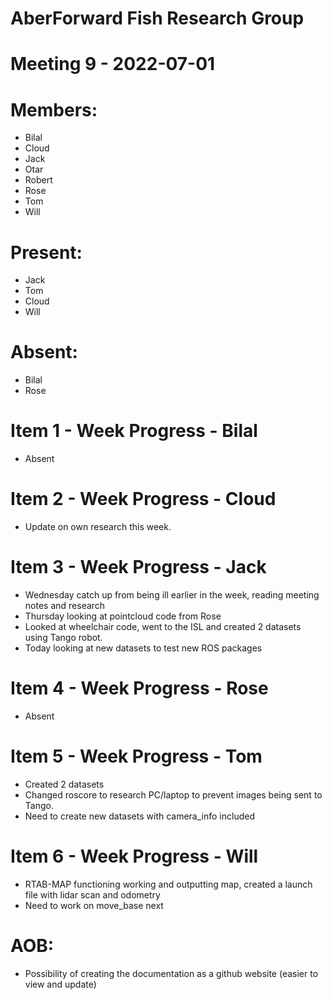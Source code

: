 # AberForward Fish Research Group 

# Meeting 9 - 2022-07-01

# Members:
* Bilal
* Cloud
* Jack
* Otar
* Robert
* Rose
* Tom
* Will

# Present:
* Jack
* Tom
* Cloud
* Will

# Absent:
* Bilal
* Rose

# Item 1 - Week Progress - Bilal
* Absent

# Item 2 - Week Progress - Cloud
* Update on own research this week.

# Item 3 - Week Progress - Jack
* Wednesday catch up from being ill earlier in the week, reading meeting notes and research
* Thursday looking at pointcloud code from Rose
* Looked at wheelchair code, went to the ISL and created 2 datasets using Tango robot.
* Today looking at new datasets to test new ROS packages

# Item 4 - Week Progress - Rose
* Absent

# Item 5 - Week Progress - Tom
* Created 2 datasets
* Changed roscore to research PC/laptop to prevent images being sent to Tango.
* Need to create new datasets with camera_info included

# Item 6 - Week Progress - Will
* RTAB-MAP functioning working and outputting map, created a launch file with lidar scan and odometry
* Need to work on move_base next

# AOB:
* Possibility of creating the documentation as a github website (easier to view and update)

